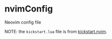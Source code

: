 # nvimConfig
Neovim config file

NOTE: the `kickstart.lua` file is from [kickstart.nvim](https://github.com/nvim-lua/kickstart.nvim/blob/master/init.lua).
